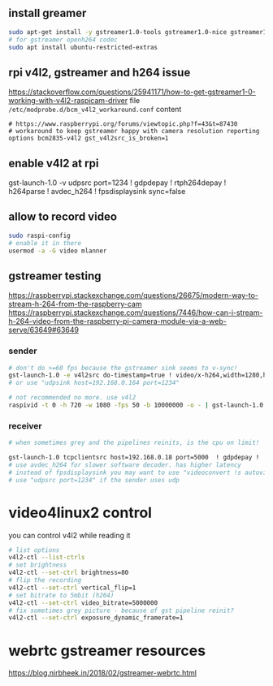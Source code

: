 ## install greamer

```bash
sudo apt-get install -y gstreamer1.0-tools gstreamer1.0-nice gstreamer1.0-plugins-bad gstreamer1.0-plugins-ugly gstreamer1.0-plugins-good libgstreamer1.0-dev  libglib2.0-dev libgstreamer-plugins-good1.0-dev libgstreamer-plugins-bad1.0-dev
# for gstreamer openh264 codec
sudo apt install ubuntu-restricted-extras
```

## rpi v4l2, gstreamer and h264 issue

https://stackoverflow.com/questions/25941171/how-to-get-gstreamer1-0-working-with-v4l2-raspicam-driver
file `/etc/modprobe.d/bcm_v4l2_workaround.conf` content
```
# https://www.raspberrypi.org/forums/viewtopic.php?f=43&t=87430
# workaround to keep gstreamer happy with camera resolution reporting
options bcm2835-v4l2 gst_v4l2src_is_broken=1
```

## enable v4l2 at rpi

gst-launch-1.0 -v udpsrc port=1234 ! gdpdepay ! rtph264depay ! h264parse ! avdec_h264 ! fpsdisplaysink sync=false

## allow to record video

```bash
sudo raspi-config
# enable it in there
usermod -a -G video mlanner
```

## gstreamer testing

https://raspberrypi.stackexchange.com/questions/26675/modern-way-to-stream-h-264-from-the-raspberry-cam
https://raspberrypi.stackexchange.com/questions/7446/how-can-i-stream-h-264-video-from-the-raspberry-pi-camera-module-via-a-web-serve/63649#63649

### sender

```bash
# don't do >=60 fps because the gstreamer sink seems to v-sync!
gst-launch-1.0 -e v4l2src do-timestamp=true ! video/x-h264,width=1280,height=720,framerate=50/1 ! h264parse ! rtph264pay config-interval=1 ! gdppay ! tcpserversink host=192.168.0.18 port=5000
# or use "udpsink host=192.168.0.164 port=1234"

# not recommended no more. use v4l2
raspivid -t 0 -h 720 -w 1080 -fps 50 -b 10000000 -o - | gst-launch-1.0 fdsrc ! h264parse !  rtph264pay config-interval=1 pt=96 ! gdppay ! tcpserversink host=192.168.0.18 port=5000
```

### receiver
```bash
# when sometimes grey and the pipelines reinits, is the cpu on limit!

gst-launch-1.0 tcpclientsrc host=192.168.0.18 port=5000  ! gdpdepay !  rtph264depay !  vaapih264dec low-latency=true ! fpsdisplaysink sync=false
# use avdec_h264 for slower software decoder. has higher latency
# instead of fpsdisplaysink you may want to use "videoconvert !s autovideosink"
# use "udpsrc port=1234" if the sender uses udp
```


# video4linux2 control

you can control v4l2 while reading it

```bash
# list options
v4l2-ctl --list-ctrls
# set brightness
v4l2-ctl --set-ctrl brightness=80
# flip the recording
v4l2-ctl --set-ctrl vertical_flip=1
# set bitrate to 5mbit (h264)
v4l2-ctl --set-ctrl video_bitrate=5000000
# fix sometimes grey picture - because of gst pipeline reinit?
v4l2-ctl --set-ctrl exposure_dynamic_framerate=1
```

# webrtc gstreamer resources
https://blog.nirbheek.in/2018/02/gstreamer-webrtc.html

